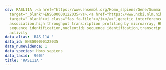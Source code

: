 ```yaml
---
csv: RASL11A ,<a href="https://www.ensembl.org/Homo_sapiens/Gene/Summary?db=core;g=ENSG00000122035"
  target="_blank">ENSG00000122035</a>,<a href="https://www.ncbi.nlm.nih.gov/pubmed/28369544"
  target="_blank"><i class="fas fa-file"></i></a>",genetic interference,functional
  association,high throughput transcription profiling by microarray, HF73 cells,nucleotide
  sequence identification,nucleotide sequence identification,transcriptional regulation,up-regulates
  activity
data_alias: 'RASL11A '
data_id: ENSG00000122035
data_numevidence: 1
data_species: Homo sapiens
data_taxid: '9606'
title: 'RASL11A '
---
```

